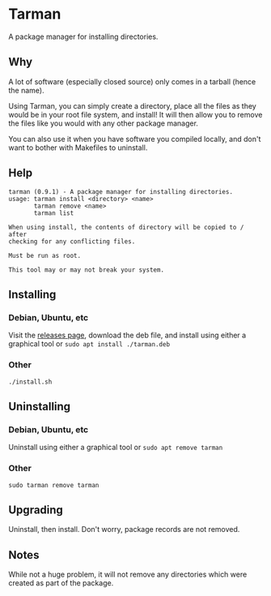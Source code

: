 # Tarman
A package manager for installing directories. 
## Why
A lot of software (especially closed source) only comes in a tarball (hence the name).

Using Tarman, you can simply create a directory, place all the files as they would be in your root file system, and install! It will then allow you to remove the files like you would with any other package manager.

You can also use it when you have software you compiled locally, and don't want to bother with Makefiles to uninstall.
## Help
```
tarman (0.9.1) - A package manager for installing directories.
usage: tarman install <directory> <name>
       tarman remove <name>
       tarman list

When using install, the contents of directory will be copied to / after
checking for any conflicting files.

Must be run as root.

This tool may or may not break your system.
```
## Installing
### Debian, Ubuntu, etc
Visit the [releases page](https://github.com/circl-lastname/tarman/releases), download the deb file, and install using either a graphical tool or `sudo apt install ./tarman.deb`
### Other
`./install.sh`
## Uninstalling
### Debian, Ubuntu, etc
Uninstall using either a graphical tool or `sudo apt remove tarman`
### Other
`sudo tarman remove tarman`
## Upgrading
Uninstall, then install. Don't worry, package records are not removed.
## Notes
While not a huge problem, it will not remove any directories which were created as part of the package.
